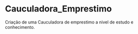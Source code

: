 # Cauculadora_Emprestimo
 Criação de uma Cauculadora de emprestimo a nivel de estudo e conhecimento.
